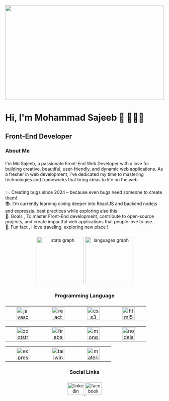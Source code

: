 
<div align="center">
  <img height="300" width="100%" src="https://i.ibb.co.com/S5S2sYz/istockphoto-1356364268-612x612.jpg"  />
</div>

<h1 align="left">Hi, I'm Mohammad Sajeeb 👋 👨🏻‍💻</h1>

####

<h2 align="left">Front-End Developer</h2>

###

<h3 align="left">About Me</h3>

###

<p align="left">I'm Md Sajeeb, a passionate Front-End Web Developer with a love for building creative, beautiful, user-friendly, and dynamic web applications. As a fresher in web development, I’ve dedicated my time to mastering technologies and frameworks that bring ideas to life on the web.</p>

###

<p align="left">✨. Creating bugs since 2024 – because even bugs need someone to create them!<br>📚. I'm currently learning diving deeper into ReactJS and backend nodejs and expressjs. best practices while exploring also this<br>🎯. Goals , To master Front-End development, contribute to open-source projects, and create impactful web applications that people love to use.<br>🎲. Fun fact , I love traveling, exploring new place !</p>

###

<div align="center">
  <img src="https://github-readme-stats.vercel.app/api?username=Md-Sajeeb001&hide_title=false&hide_rank=false&show_icons=true&include_all_commits=true&count_private=true&disable_animations=false&theme=dracula&locale=en&hide_border=false&order=1" height="150" alt="stats graph"  />
  <img src="https://github-readme-stats.vercel.app/api/top-langs?username=Md-Sajeeb001&locale=en&hide_title=false&layout=compact&card_width=320&langs_count=5&theme=dracula&hide_border=false&order=2" height="150" alt="languages graph"  />
</div>

###

<h3 align="center">Programming Language</h3>

###

<table align="center">
  <tr>
    <td align="center" width="96">
      <a href="#macropower-tech">
         <img src="https://cdn.jsdelivr.net/gh/devicons/devicon/icons/javascript/javascript-original.svg" height="40" alt="javascript 
         logo"  />
      </a>
    </td>
    <td align="center" width="96">
      <a href="#macropower-tech">
        <img src="https://cdn.jsdelivr.net/gh/devicons/devicon/icons/react/react-original.svg" height="40" alt="react logo"  />
      </a>
    </td>
    <td align="center" width="96">
      <a href="#macropower-tech">
       <img src="https://cdn.jsdelivr.net/gh/devicons/devicon/icons/css3/css3-original.svg" height="40" alt="css3 logo"  />
      </a>
    </td>
    <td align="center" width="96">
      <a href="#macropower-tech">
         <img src="https://cdn.jsdelivr.net/gh/devicons/devicon/icons/html5/html5-original.svg" height="40" alt="html5 logo"  />
      </a>
    </td>
  </tr>
</table>
<table align="center">
     <td align="center" width="96">
      <a href="#macropower-tech" >
       <img src="https://cdn.jsdelivr.net/gh/devicons/devicon/icons/bootstrap/bootstrap-original.svg" height="40" alt="bootstrap logo"  
       />
      </a>
    </td>
    <td align="center" width="96"> 
      <a href="#macropower-tech" >
        <img src="https://cdn.jsdelivr.net/gh/devicons/devicon/icons/firebase/firebase-plain.svg" height="40" alt="firebase logo"  />
      </a>
    </td>
    <td align="center"  width="96">
      <a href="#macropower-tech">
        <img src="https://cdn.jsdelivr.net/gh/devicons/devicon/icons/mongodb/mongodb-original.svg" height="40" alt="mongodb logo"  />
      </a>
    </td>
    <td align="center" width="96">
      <a href="#macropower-tech" >
        <img src="https://cdn.jsdelivr.net/gh/devicons/devicon/icons/nodejs/nodejs-original.svg" height="40" alt="nodejs logo"  />
      </a>
    </td>
</table>
<table align="center">
   <td align="center" width="96">
      <a href="#macropower-tech" >
        <img src="https://cdn.jsdelivr.net/gh/devicons/devicon/icons/express/express-original.svg" height="40" alt="express logo"  />
      </a>
    </td>
     <td align="center" width="96">
      <a href="#macropower-tech" >
       <img src="https://cdn.jsdelivr.net/gh/devicons/devicon/icons/tailwindcss/tailwindcss-original-wordmark.svg" height="40" 
       alt="tailwindcss logo"  />
      </a>
    </td>
     <td align="center" width="96">
      <a href="#macropower-tech" >
       <img src="https://cdn.jsdelivr.net/gh/devicons/devicon/icons/materialui/materialui-original.svg" height="40" alt="materialui 
       logo"  />
    </td>
</table>

###

<h3 align="center">Social Links</h3>

###


<div align="center">
  <a href="https://www.linkedin.com/in/md-sajeeb-0b4a1731b/" target="_blank">
    <img src="https://raw.githubusercontent.com/maurodesouza/profile-readme-generator/master/src/assets/icons/social/linkedin/default.svg" width="52" height="40" alt="linkedin logo"  />
  </a>
  <a href="https://www.facebook.com/saj.eeb.306309" target="_blank">
    <img src="https://raw.githubusercontent.com/maurodesouza/profile-readme-generator/master/src/assets/icons/social/facebook/default.svg" width="52" height="40" alt="facebook logo"  />
  </a>
</div>

###
